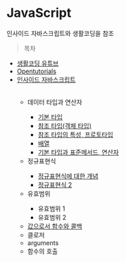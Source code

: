 # JavaScript

인사이드 자바스크립트와 생활코딩을 참조

> 목차

<ul>
  <li><a href="https://www.youtube.com/watch?v=PZIPsKgWJiw&index=1&list=PLuHgQVnccGMA4uSig3hCjl7wTDeyIeZVU">생활코딩 유튜브</a></li>
  <li><a href="https://opentutorials.org/course/743/4650">Opentutorials</a></li>
  <li><a href="https://book.naver.com/bookdb/book_detail.nhn?bid=7400243">인사이드 자바스크립트</a></li><br>
  <ul>
    <li>데이터 타입과 연산자</li>    
    <ul>
      <li><a href="https://github.com/yeongyeonkim/JavaScript/blob/master/Readme/JavaScript%20-%20%EB%8D%B0%EC%9D%B4%ED%84%B0%20%ED%83%80%EC%9E%85%EA%B3%BC%20%EC%97%B0%EC%82%B0%EC%9E%901.md">기본 타입</a></li>
      <li><a href="https://github.com/yeongyeonkim/JavaScript/blob/master/Readme/JavaScript%20-%20%EB%8D%B0%EC%9D%B4%ED%84%B0%20%ED%83%80%EC%9E%85%EA%B3%BC%20%EC%97%B0%EC%82%B0%EC%9E%902.md">참조 타입(객체 타입)</a></li>
        <li><a href="https://github.com/yeongyeonkim/JavaScript/blob/master/Readme/JavaScript%20-%20%EB%8D%B0%EC%9D%B4%ED%84%B0%20%ED%83%80%EC%9E%85%EA%B3%BC%20%EC%97%B0%EC%82%B0%EC%9E%903.md">참조 타입의 특성, 프로토타입</a></li>
      <li><a href="https://github.com/yeongyeonkim/JavaScript/blob/master/Readme/JavaScript%20-%20%EB%8D%B0%EC%9D%B4%ED%84%B0%20%ED%83%80%EC%9E%85%EA%B3%BC%20%EC%97%B0%EC%82%B0%EC%9E%904.md">배열</a></li>
      <li><a href="https://github.com/yeongyeonkim/JavaScript/blob/master/Readme/JavaScript%20-%20%EB%8D%B0%EC%9D%B4%ED%84%B0%20%ED%83%80%EC%9E%85%EA%B3%BC%20%EC%97%B0%EC%82%B0%EC%9E%905.md">기본 타입과 표준메서드, 연산자</a></li>
    </ul>
    <li>정규표현식</li>
    <ul>
      <li><a href="https://github.com/yeongyeonkim/JavaScript/blob/master/Readme/JavaScript%20-%20%EC%A0%95%EA%B7%9C%ED%91%9C%ED%98%84%EC%8B%9D%20%EA%B8%B0%EB%B3%B8%20%EC%9A%A9%EB%B2%95.md">정규표현식에 대한 개념</a></li>
      <li><a href="https://opentutorials.org/course/909/5142">정규표현식 2</a></li>
    </ul>
    <li>유효범위</li>
    <ul>
      <li>유효범위 1</li>
      <li>유효범위 2</li>
    </ul>
    <li><a href="https://opentutorials.org/course/743/6508">값으로서 함수와 콜백</a></li>
    <li>클로저</li>
    <li>arguments</li>
    <li>함수의 호출</li>
  </ul>
  
</ul>
